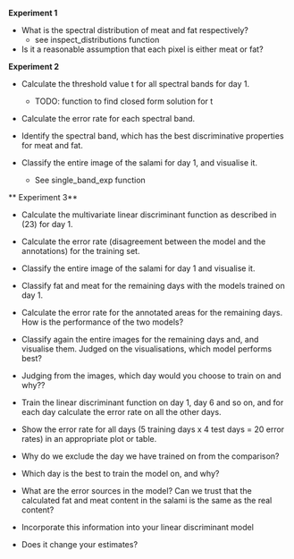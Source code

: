 **Experiment 1**

- What is the spectral distribution of meat and fat respectively?
  - see inspect_distributions function
- Is it a reasonable assumption that each pixel is either meat or fat?

**Experiment 2**

- Calculate the threshold value t for all spectral bands for day 1.
  - TODO: function to find closed form solution for t
- Calculate the error rate for each spectral band.
- Identify the spectral band, which has the best discriminative properties for meat and fat.
- Classify the entire image of the salami for day 1, and visualise it.

  - See single_band_exp function

** Experiment 3**

- Calculate the multivariate linear discriminant function as described in (23) for day 1.
- Calculate the error rate (disagreement between the model and the annotations) for the training set.
- Classify the entire image of the salami for day 1 and visualise it.

- Classify fat and meat for the remaining days with the models trained on day 1.
- Calculate the error rate for the annotated areas for the remaining days. How is the performance of
  the two models?
- Classify again the entire images for the remaining days and, and visualise them. Judged on the
  visualisations, which model performs best?

- Judging from the images, which day would you choose to train on and why??
- Train the linear discriminant function on day 1, day 6 and so on, and for each day calculate the
  error rate on all the other days.
- Show the error rate for all days (5 training days x 4 test days = 20 error rates) in an appropriate
  plot or table.
- Why do we exclude the day we have trained on from the comparison?
- Which day is the best to train the model on, and why?
- What are the error sources in the model? Can we trust that the calculated fat and meat content in
  the salami is the same as the real content?

- Incorporate this information into your linear discriminant model
- Does it change your estimates?

